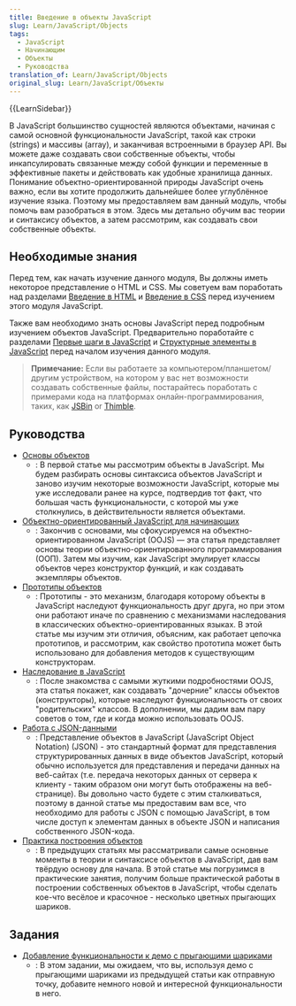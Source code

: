 ```yaml
---
title: Введение в объекты JavaScript
slug: Learn/JavaScript/Objects
tags:
  - JavaScript
  - Начинающим
  - Объекты
  - Руководства
translation_of: Learn/JavaScript/Objects
original_slug: Learn/JavaScript/Объекты
---
```


{{LearnSidebar}}

В JavaScript большинство сущностей являются объектами, начиная с самой основной функциональности JavaScript, такой как строки (strings) и массивы (array), и заканчивая встроенными в браузер API. Вы можете даже создавать свои собственные объекты, чтобы инкапсулировать связанные между собой функции и переменные в эффективные пакеты и действовать как удобные хранилища данных. Понимание объектно-ориентированной природы JavaScript очень важно, если вы хотите продолжить дальнейшее более углублённое изучение языка. Поэтому мы предоставляем вам данный модуль, чтобы помочь вам разобраться в этом. Здесь мы детально обучим вас теории и синтаксису объектов, а затем рассмотрим, как создавать свои собственные объекты.

## Необходимые знания

Перед тем, как начать изучение данного модуля, Вы должны иметь некоторое представление о HTML и CSS. Мы советуем вам поработать над разделами [Введение в HTML](/ru/docs/Web/Guide/HTML/Introduction) и [Введение в CSS](/ru/docs/Learn/CSS/Introduction_to_CSS) перед изучением этого модуля JavaScript.

Также вам необходимо знать основы JavaScript перед подробным изучением объектов JavaScript. Предварительно поработайте с разделами [Первые шаги в JavaScript](/ru/docs/Learn/JavaScript/First_steps) и [Структурные элементы в JavaScript](/ru/docs/Learn/JavaScript/Building_blocks) перед началом изучения данного модуля.

> **Примечание:** Если вы работаете за компьютером/планшетом/другим устройством, на котором у вас нет возможности создавать собственные файлы, постарайтесь поработать с примерами кода на платформах онлайн-программирования, таких, как [JSBin](http://jsbin.com/) or [Thimble](https://thimble.mozilla.org/).

## Руководства

- [Основы объектов](/ru/docs/Learn/JavaScript/%D0%9E%D0%B1%D1%8A%D0%B5%D0%BA%D1%82%D1%8B/%D0%9E%D1%81%D0%BD%D0%BE%D0%B2%D1%8B)
  - : В первой статье мы рассмотрим объекты в JavaScript. Мы будем разбирать основы синтаксиса объектов JavaScript и заново изучим некоторые возможности JavaScript, которые мы уже исследовали ранее на курсе, подтвердив тот факт, что большая часть функциональности, с которой мы уже столкнулись, в действительности является объектами.
- [Объектно-ориентированный JavaScript для начинающих](/ru/docs/Learn/JavaScript/Objects/Object-oriented_JS)
  - : Закончив с основами, мы сфокусируемся на объектно-ориентированном JavaScript (OOJS) — эта статья представляет основы теории объектно-ориентированного программирования (ООП). Затем мы изучим, как JavaScript эмулирует классы объектов через конструктор функций, и как создавать экземпляры объектов.
- [Прототипы объектов](/ru/docs/Learn/JavaScript/Objects/Object_prototypes)
  - : Прототипы - это механизм, благодаря которому объекты в JavaScript наследуют функциональность друг друга, но при этом они работают иначе по сравнению с механизмами наследования в классических объектно-ориентированных языках. В этой статье мы изучим эти отличия, объясним, как работает цепочка прототипов, и рассмотрим, как свойство прототипа может быть использовано для добавления методов к существующим конструкторам.
- [Наследование в JavaScript](/ru/docs/Learn/JavaScript/Objects/Inheritance)
  - : После знакомства с самыми жуткими подробностями OOJS, эта статья покажет, как создавать "дочерние" классы объектов (конструкторы), которые наследуют функциональность от своих "родительских" классов. В дополнении, мы дадим вам пару советов о том, где и когда можно использовать OOJS.
- [Работа с JSON-данными](/ru/docs/Learn/JavaScript/Objects/JSON)
  - : Представление объектов в JavaScript (JavaScript Object Notation) (JSON) - это стандартный формат для представления структурированных данных в виде объектов JavaScript, который обычно используется для представления и передачи данных на веб-сайтах (т.е. передача некоторых данных от сервера к клиенту - таким образом они могут быть отображены на веб-странице). Вы довольно часто будете с этим сталкиваться, поэтому в данной статье мы предоставим вам все, что необходимо для работы с JSON с помощью JavaScript, в том числе доступ к элементам данных в объекте JSON и написания собственного JSON-кода.
- [Практика построения объектов](/ru/docs/Learn/JavaScript/Objects/Object_building_practice)
  - : В предыдущих статьях мы рассматривали самые основные моменты в теории и синтаксисе объектов в JavaScript, дав вам твёрдую основу для начала. В этой статье мы погрузимся в практические занятия, получим больше практической работы в построении собственных объектов в JavaScript, чтобы сделать кое-что весёлое и красочное - несколько цветных прыгающих шариков.

## Задания

- [Добавление функциональности к демо с прыгающими шариками](/ru/docs/Learn/JavaScript/Objects/Adding_bouncing_balls_features)
  - : В этом задании, мы ожидаем, что вы, используя демо с прыгающими шариками из предыдущей статьи как отправную точку, добавите немного новой и интересной функциональности в него.
